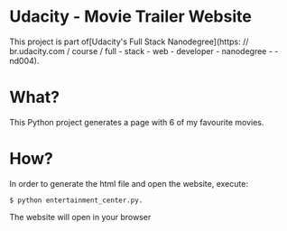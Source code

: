 # Udacity - Movie Trailer Website

This project is part of[Udacity's Full Stack Nanodegree](https: // br.udacity.com / course / full - stack - web - developer - nanodegree - -nd004).

# What?

This Python project generates a page with 6 of my favourite movies.

# How?

In order to generate the html file and open the website, execute:

```
$ python entertainment_center.py.
```

The website will open in your browser
